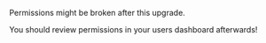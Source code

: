 Permissions might be broken after this upgrade.

You should review permissions in your users dashboard afterwards!
